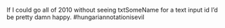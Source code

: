 <!--
id: 296276256
link: http://kevinisom.info/post/296276256/if-i-could-go-all-of-2010-without-seeing
slug: if-i-could-go-all-of-2010-without-seeing
date: Wed Dec 23 2009 18:24:51 GMT+1300 (NZDT)
raw: {"blog_name":"kevinisom","id":296276256,"post_url":"http://kevinisom.info/post/296276256/if-i-could-go-all-of-2010-without-seeing","slug":"if-i-could-go-all-of-2010-without-seeing","type":"text","date":"2009-12-23 05:24:51 GMT","timestamp":1261545891,"state":"published","format":"html","reblog_key":"TcRroqvB","tags":[],"short_url":"http://tmblr.co/Zw68YyHgD4W","highlighted":[],"feed_item":"http://twitter.com/kev_nz/statuses/6953057856","from_feed_id":"650289","note_count":0,"title":null,"body":"<p>If I could go all of 2010 without seeing txtSomeName for a text input id I&#8217;d be pretty damn happy. #hungariannotationisevil</p>"}
publish: 2009-12-023
tags: 
title: null
-->


If I could go all of 2010 without seeing txtSomeName for a text input id
I’d be pretty damn happy. \#hungariannotationisevil


